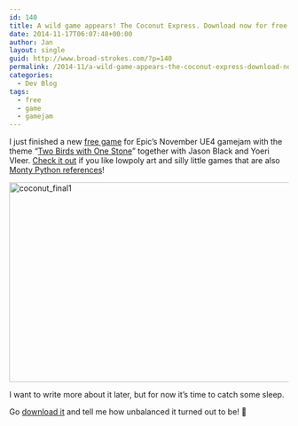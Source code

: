 ```yaml
---
id: 140
title: A wild game appears! The Coconut Express. Download now for free!
date: 2014-11-17T06:07:48+00:00
author: Jan
layout: single
guid: http://www.broad-strokes.com/?p=140
permalink: /2014-11/a-wild-game-appears-the-coconut-express-download-now-for-free/
categories:
  - Dev Blog
tags:
  - free
  - game
  - gamejam
---
```

I just finished a new [free game](http://www.broad-strokes.com/games/the-coconut-express/ "The Coconut Express") for Epic&#8217;s November UE4 gamejam with the theme &#8220;<a href="https://forums.unrealengine.com/showthread.php?51313-NOVEMBER-GAME-JAM-Win-Subscription-Time!-Theme-Announced-on-Thursday-s-Twitch-Stream" target="_blank">Two Birds with One Stone</a>&#8221; together with Jason Black and Yoeri Vleer. <a title="The Coconut Express" href="http://www.broad-strokes.com/games/the-coconut-express/" target="_blank">Check it out</a> if you like lowpoly art and silly little games that are also <a href="https://www.youtube.com/watch?v=JHFXG3r_0B8" target="_blank">Monty Python references</a>!

[<img class="aligncenter wp-image-130 size-large" src="http://www.broad-strokes.com/wordpress/wp-content/uploads/2014/11/coconut_final1-1024x576.jpg" alt="coconut_final1" width="640" height="360" srcset="http://www.broad-strokes.com/wordpress/wp-content/uploads/2014/11/coconut_final1-1024x576.jpg 1024w, http://www.broad-strokes.com/wordpress/wp-content/uploads/2014/11/coconut_final1-300x169.jpg 300w" sizes="(max-width: 640px) 100vw, 640px" />](/games/the-coconut-express/)

I want to write more about it later, but for now it&#8217;s time to catch some sleep.

Go <a title="The Coconut Express" href="http://www.broad-strokes.com/games/the-coconut-express/" target="_blank">download it</a> and tell me how unbalanced it turned out to be! 🙂

&nbsp;